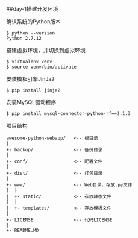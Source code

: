 ##day-1搭建开发环境

确认系统的Python版本

```
$ python --version
Python 2.7.12
```

搭建虚拟环境，并切换到虚拟环境

```
$ virtualenv venv
$ source venv/bin/activate
```

安装模板引擎JinJa2

```
$ pip install jinja2
```

安装MySQL驱动程序

```
$ pip install mysql-connector-python-rf==2.1.3
```

项目结构

```
awesome-python-webapp/   <-- 根目录
|
+- backup/               <-- 备份目录
|
+- conf/                 <-- 配置文件
|
+- dist/                 <-- 打包目录
|
+- www/                  <-- Web目录，存放.py文件
|  |
|  +- static/            <-- 存放静态文件
|  |
|  +- templates/         <-- 存放模板文件
|
+- LICENSE               <-- 代码LICENSE
|
+- README.MD
```
